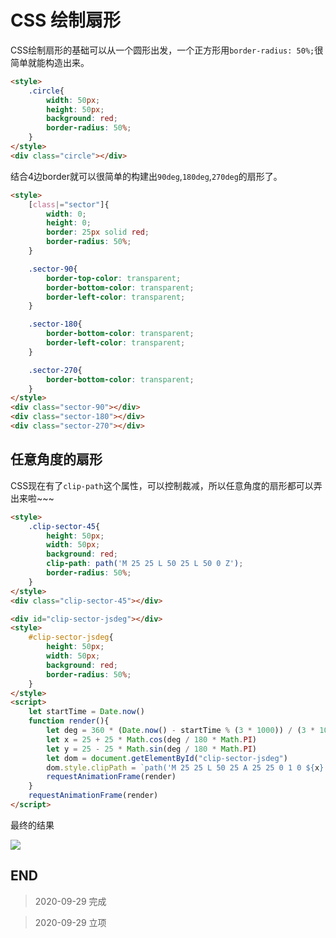# CSS 绘制扇形

CSS绘制扇形的基础可以从一个圆形出发，一个正方形用`border-radius: 50%;`很简单就能构造出来。

``` html
<style>
    .circle{
        width: 50px;
        height: 50px;
        background: red;
        border-radius: 50%;
    }
</style>
<div class="circle"></div>
```

结合4边border就可以很简单的构建出`90deg`,`180deg`,`270deg`的扇形了。

``` html
<style>
    [class|="sector"]{
        width: 0;
        height: 0;
        border: 25px solid red;
        border-radius: 50%;
    }

    .sector-90{
        border-top-color: transparent;
        border-bottom-color: transparent;
        border-left-color: transparent;
    }

    .sector-180{
        border-bottom-color: transparent;
        border-left-color: transparent;
    }

    .sector-270{
        border-bottom-color: transparent;
    }
</style>
<div class="sector-90"></div>
<div class="sector-180"></div>
<div class="sector-270"></div>
```

## 任意角度的扇形

CSS现在有了`clip-path`这个属性，可以控制裁减，所以任意角度的扇形都可以弄出来啦~~~

``` html
<style>
    .clip-sector-45{
        height: 50px;
        width: 50px;
        background: red;
        clip-path: path('M 25 25 L 50 25 L 50 0 Z');
        border-radius: 50%;
    }
</style>
<div class="clip-sector-45"></div>
```

``` html
<div id="clip-sector-jsdeg"></div>
<style>
    #clip-sector-jsdeg{
        height: 50px;
        width: 50px;
        background: red;
        border-radius: 50%;
    }
</style>
<script>
    let startTime = Date.now()
    function render(){
        let deg = 360 * (Date.now() - startTime % (3 * 1000)) / (3 * 1000)
        let x = 25 + 25 * Math.cos(deg / 180 * Math.PI)
        let y = 25 - 25 * Math.sin(deg / 180 * Math.PI)
        let dom = document.getElementById("clip-sector-jsdeg")
        dom.style.clipPath = `path('M 25 25 L 50 25 A 25 25 0 1 0 ${x} ${y} Z')`
        requestAnimationFrame(render)
    }
    requestAnimationFrame(render)
</script>
```

最终的结果

![](https://blog-cdn.chenxiyuan.fun/2020-9-29/9bd590aa-8099-4a35-9f77-792e41ac36c6.gif)

## END

>   2020-09-29  完成

>   2020-09-29  立项